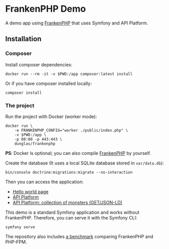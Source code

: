 # FrankenPHP Demo

A demo app using [FrankenPHP](https://frankenphp.dev) that uses
Symfony and API Platform.

## Installation

### Composer

Install composer dependencies:

```
docker run --rm -it -v $PWD:/app composer:latest install
```

Or if you have composer installed locally:

```
composer install
```

### The project

Run the project with Docker (worker mode):

```
docker run \
    -e FRANKENPHP_CONFIG="worker ./public/index.php" \
    -v $PWD:/app \
    -p 80:80 -p 443:443 \
    dunglas/frankenphp
```

**PS**: Docker is optional; you can also compile
[FrankenPHP](https://github.com/dunglas/frankenphp/blob/main/docs/compile.md)
by yourself.


Create the database (It uses a local SQLite database stored in `var/data.db`):

```
bin/console doctrine:migrations:migrate --no-interaction
```

Then you can access the application:

* [Hello world page](https://localhost)
* [API Platform](https://localhost/api)
* [API Platform: collection of monsters (GET/JSON-LD)](https://localhost/api/monsters.jsonld)

This demo is a standard Symfony application and works without FrankenPHP.
Therefore, you can serve it with the Symfony CLI:

```
symfony serve
```

The repository also includes [a benchmark](benchmark) comparing FrankenPHP and PHP-FPM.
